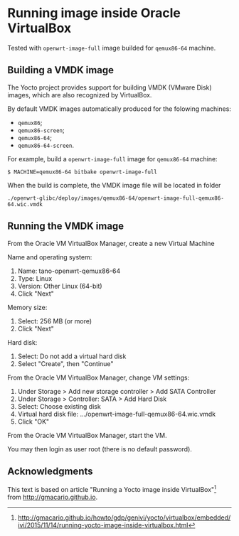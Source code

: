 ﻿# Running image inside Oracle VirtualBox

Tested with `openwrt-image-full` image builded for `qemux86-64` machine.

## Building a VMDK image

The Yocto project provides support for building VMDK (VMware Disk) images, which are also recognized by VirtualBox.

By default VMDK images automatically produced for the folowing machines:
- `qemux86`;
- `qemux86-screen`;
- `qemux86-64`;
- `qemux86-64-screen`.

For example, build a `openwrt-image-full` image for `qemux86-64` machine:
```
$ MACHINE=qemux86-64 bitbake openwrt-image-full
```

When the build is complete, the VMDK image file will be located in folder
```
./openwrt-glibc/deploy/images/qemux86-64/openwrt-image-full-qemux86-64.wic.vmdk
```

## Running the VMDK image

From the Oracle VM VirtualBox Manager, create a new Virtual Machine

Name and operating system:
1. Name: tano-openwrt-qemux86-64
2. Type: Linux
3. Version: Other Linux (64-bit)
4. Click "Next"

Memory size:
1. Select: 256 MB (or more)
2. Click "Next"

Hard disk:
1. Select: Do not add a virtual hard disk
2. Select "Create", then "Continue"

From the Oracle VM VirtualBox Manager, change VM settings:
1. Under Storage > Add new storage controller > Add SATA Controller
2. Under Storage > Controller: SATA > Add Hard Disk
3. Select: Choose existing disk
4. Virtual hard disk file: .../openwrt-image-full-qemux86-64.wic.vmdk
5. Click "OK"

From the Oracle VM VirtualBox Manager, start the VM.

You may then login as user root (there is no default password).


## Acknowledgments

This text is based on article "Running a Yocto image inside VirtualBox"[^1] from http://gmacario.github.io.

[^1]: http://gmacario.github.io/howto/gdp/genivi/yocto/virtualbox/embedded/ivi/2015/11/14/running-yocto-image-inside-virtualbox.html
